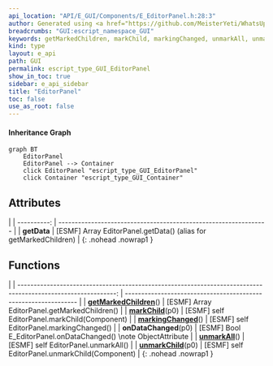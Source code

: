 ```yaml
---
api_location: "API/E_GUI/Components/E_EditorPanel.h:28:3"
author: Generated using <a href="https://github.com/MeisterYeti/WhatsUpDoc">WhatsUpDoc</a>
breadcrumbs: "GUI:escript_namespace_GUI"
keywords: getMarkedChildren, markChild, markingChanged, unmarkAll, unmarkChild, getData, onDataChanged
kind: type
layout: e_api
path: GUI
permalink: escript_type_GUI_EditorPanel
show_in_toc: true
sidebar: e_api_sidebar
title: "EditorPanel"
toc: false
use_as_root: false
---
```


#### Inheritance Graph

```mermaid
graph BT
	EditorPanel
	EditorPanel --> Container
	click EditorPanel "escript_type_GUI_EditorPanel"
	click Container "escript_type_GUI_Container"
```

## Attributes

|
| ----------: | ---------------------------------------------------------------- | 
| **getData** | [ESMF] Array EditorPanel.getData() (alias for getMarkedChildren) | 
{: .nohead .nowrap1 }

## Functions

|
| ------------------------------------------------------------------------------------------------------------: | --------------------------------------------------------------- | 
| **[getMarkedChildren](classGUI_1_1EditorPanel#classGUI_1_1EditorPanel_1ab7eac24938df943862bf915ac56ab551)**() | [ESMF] Array EditorPanel.getMarkedChildren()                    | 
| **[markChild](classGUI_1_1EditorPanel#classGUI_1_1EditorPanel_1a3a6120629c9a6128db5f071158560080)**(p0)       | [ESMF] self EditorPanel.markChild(Component)                    | 
| **[markingChanged](classGUI_1_1EditorPanel#classGUI_1_1EditorPanel_1ad0fbd6796535960a607e286ddcc608fa)**()    | [ESMF] self EditorPanel.markingChanged()                        | 
| **onDataChanged**(p0)                                                                                         | [ESMF] Bool E_EditorPanel.onDataChanged() \note ObjectAttribute | 
| **[unmarkAll](classGUI_1_1EditorPanel#classGUI_1_1EditorPanel_1a34ad3dda8862194e6a4cae428a8b61fe)**()         | [ESMF] self EditorPanel.unmarkAll()                             | 
| **[unmarkChild](classGUI_1_1EditorPanel#classGUI_1_1EditorPanel_1ab79814b12d58a6077520f3cf1583cedc)**(p0)     | [ESMF] self EditorPanel.unmarkChild(Component)                  | 
{: .nohead .nowrap1 }

